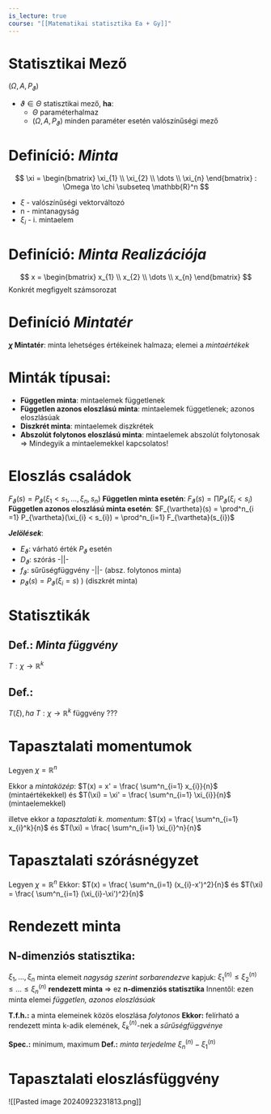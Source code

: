```yaml
---
is_lecture: true
course: "[[Matematikai statisztika Ea + Gy]]"
---
```

# Statisztikai Mező
$(\Omega, A, P_\vartheta)$
- $\vartheta \in \Theta$ statisztikai mező, **ha**: 
	- $\Theta$ paraméterhalmaz
	- $(\Omega, A, P_\vartheta)$ minden paraméter esetén valószínűségi mező

# Definíció: *Minta* 
$$
\xi = 
\begin{bmatrix}
\xi_{1} \\ \xi_{2} \\ \dots \\ \xi_{n}  
\end{bmatrix}
: \Omega \to \chi \subseteq \mathbb{R}^n
$$
- $\xi$  - valószínűségi vektorváltozó
- n - mintanagyság 
- $\xi_i$ - i. mintaelem

# Definíció: *Minta Realizációja*

$$
x = 
\begin{bmatrix}
x_{1} \\
x_{2}  \\
\dots  \\
x_{n}
\end{bmatrix}
$$
Konkrét megfigyelt számsorozat

# Definíció *Mintatér*

**$\chi$ Mintatér**: minta lehetséges értékeinek halmaza; elemei a *mintaértékek*


# Minták típusai:
- **Független minta**:  mintaelemek függetlenek 
- **Független azonos eloszlású minta**: mintaelemek függetlenek; azonos eloszlásúak 
- **Diszkrét minta**: mintaelemek diszkrétek
- **Abszolút folytonos eloszlású minta**: mintaelemek abszolút folytonosak 
=> Mindegyik a mintaelemekkel kapcsolatos!

# Eloszlás családok
$F_\vartheta(s) = P_{\vartheta}(\xi_{1} < s_{1},\dots,\xi_{n},s_{n})$ 
**Független minta esetén**: 
$F_{\vartheta}(s) = \prod P_{\vartheta}(\xi_{i} < s_{i})$
**Független azonos eloszlású minta esetén**:
$F_{\vartheta}(s) = \prod^n_{i =1} P_{\vartheta}(\xi_{i} < s_{i}) = \prod^n_{i=1} F_{\vartheta}(s_{i})$

***Jelölések***: 
- $E_{\vartheta}$: várható érték $P_{\vartheta}$ esetén
- $D_{\vartheta}$: szórás -||-
- $f_\vartheta$: sűrűségfüggvény -||- (absz. folytonos minta)
- $p_{\vartheta}(s)=P_{\vartheta}(\xi_{i}=s)$ ) (diszkrét minta)

# Statisztikák
## Def.: *Minta függvény*
$T : \chi \to \mathbb{R}^k$
## Def.: 
$T(\xi), ha\ T : \chi \to \mathbb{R}^k$ függvény
???

# Tapasztalati momentumok
Legyen $\chi = \mathbb{R}^n$ 

Ekkor a *mintaközép*: 
$T(x) = x' = \frac{ \sum^n_{i=1} x_{i}}{n}$ (mintaértékekkel)
és 
$T(\xi) = \xi' = \frac{ \sum^n_{i=1} \xi_{i}}{n}$ (mintaelemekkel)

illetve ekkor a *tapasztalati k. momentum*:
$T(x) = \frac{ \sum^n_{i=1} x_{i}^k}{n}$
és 
$T(\xi) = \frac{ \sum^n_{i=1} \xi_{i}^n}{n}$

# Tapasztalati szórásnégyzet 
Legyen $\chi = \mathbb{R}^n$
Ekkor: 
$T(x) = \frac{ \sum^n_{i=1} (x_{i}-x')^2}{n}$
és 
$T(\xi) = \frac{ \sum^n_{i=1} (\xi_{i}-\xi')^2}{n}$

# Rendezett minta
## N-dimenziós statisztika: 
$\xi_1,\dots,\xi_{n}$ minta elemeit *nagyság szerint sorbarendezve* kapjuk: $\xi_{1}^{(n)} \leq \xi_{2}^{(n)} \leq \dots \leq \xi_{n}^{(n)}$ **rendezett minta** => ez **n-dimenziós statisztika**
Innentől: ezen minta elemei *független, azonos eloszlásúak*

**T.f.h.:** a minta elemeinek közös eloszlása *folytonos*
**Ekkor:** felírható a rendezett minta k-adik elemének, $\xi^{(n)}_{k}$-nek a *sűrűségfüggvénye*

**Spec.:** minimum, maximum
**Def.:** *minta terjedelme* $\xi^{(n)}_{n} - \xi^{(n)}_{1}$


# Tapasztalati eloszlásfüggvény
![[Pasted image 20240923231813.png]]
